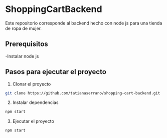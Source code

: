 # ShoppingCartBackend

Este repositorio corresponde al backend hecho con node js para una tienda de ropa de mujer.

## Prerequisitos
-Instalar node js

## Pasos para ejecutar el proyecto
1. Clonar el proyecto
```sh
git clone https://github.com/tatianaserrano/shopping-cart-backend.git
```
2. Instalar dependencias
```sh
npm start
```
3. Ejecutar el proyecto
```sh
npm start
```
